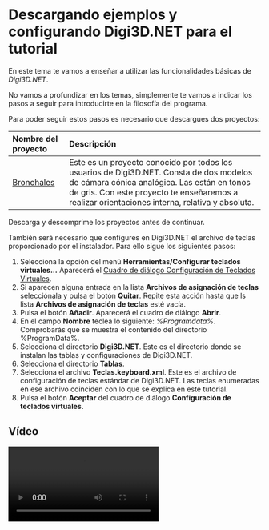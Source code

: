 # Descargando ejemplos  y configurando Digi3D.NET para el tutorial

En este tema te vamos a enseñar a utilizar las funcionalidades básicas de _Digi3D.NET_.

No vamos a profundizar en los temas, simplemente te vamos a indicar los pasos a seguir para introducirte en la filosofía del programa.

Para poder seguir estos pasos es necesario que descargues dos proyectos:

| Nombre del proyecto | Descripción |
| :--- | :--- |
| [Bronchales](http://digi21.blob.core.windows.net/ejemplos/Bronchales.zip) | Este es un proyecto conocido por todos los usuarios de Digi3D.NET. Consta de dos modelos de cámara cónica analógica. Las están en tonos de gris. Con este proyecto te enseñaremos a realizar orientaciones interna, relativa y absoluta. |

Descarga y descomprime los proyectos antes de continuar.

También será necesario que configures en Digi3D.NET el archivo de teclas proporcionado por el instalador. Para ello sigue los siguientes pasos:

1. Selecciona la opción del menú **Herramientas/Configurar teclados virtuales...** Aparecerá el [Cuadro de diálogo Configuración de Teclados Virtuales](/digi3d-net/primeros-pasos/comenzando-a-utilizar-digi3d.net/CuadroDeDialogoConfiguracionDeTecladosVirtuales.html).
2. Si aparecen alguna entrada en la lista **Archivos de asignación de teclas** selecciónala y pulsa el botón **Quitar**. Repite esta acción hasta que ls lista **Archivos de asignación de teclas** esté vacía.
3. Pulsa el botón **Añadir**. Aparecerá el cuadro de diálogo **Abrir**.
4. En el campo **Nombre** teclea lo siguiente: _%Programdata%_. Comprobarás que se muestra el contenido del directorio %ProgramData%.
5. Selecciona el directorio **Digi3D.NET**. Este es el directorio donde se instalan las tablas y configuraciones de Digi3D.NET.
6. Selecciona el directorio **Tablas**.
7. Selecciona el archivo **Teclas.keyboard.xml**. Este es el archivo de configuración de teclas estándar de Digi3D.NET. Las teclas enumeradas en ese archivo coinciden con lo que se explica en este tutorial.
8. Pulsa el botón **Aceptar** del cuadro de diálogo **Configuración de teclados virtuales.**

## Vídeo

<video controls>
    <source src="https://digi21.blob.core.windows.net/videos-ayuda/Configurando%20Digi3D.NET%20para%20seguir%20el%20curso%20de%20introduccion.mp4" type="video/mp4">
</video>

